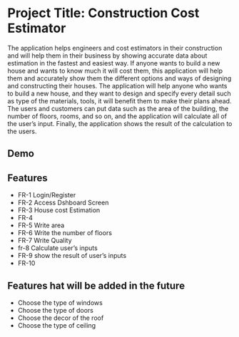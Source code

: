 # Project Title:  Construction Cost Estimator



The application helps engineers and cost estimators in their construction and will help them in their business by showing accurate data about estimation in the fastest and easiest way. If anyone wants to build a new house and wants to know much it will cost them, this application will help them and accurately show them the different options and ways of designing and constructing their houses. The application will help anyone who wants to build a new house, and they want to design and specify every detail such as type of the materials, tools, it will benefit them to make their plans ahead. The users and customers can put data such as the area of the building, the number of floors, rooms, and so on, and the application will calculate all of the user’s input. Finally, the application shows the result of the calculation to the users.





## Demo



## Features

- FR-1 Login/Register
- FR-2 Access Dshboard Screen
- FR-3 House cost Estimation
- FR-4 
- FR-5 Write area 
- FR-6 Write the number of floors
- FR-7 Write Quality
- fr-8 Calculate user’s inputs
- FR-9 show the result of user’s inputs
- FR-10 



## Features hat will be added in the future 
-  Choose the type of windows 
-  Choose the type of doors
-  Choose the decor of the roof
-  Choose the type of ceiling






